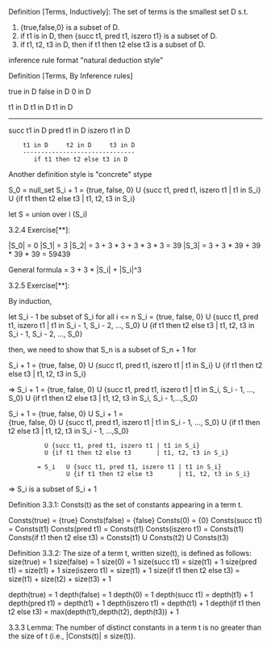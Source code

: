 Definition [Terms, Inductively]: The set of terms is the smallest set D s.t.
1. {true,false,0} is a subset of D.
2. if t1 is in D, then {succ t1, pred t1, iszero t1} is a subset of D.
3. if t1, t2, t3 in D, then if t1 then t2 else t3 is a subset of D.


inference rule format "natural deduction style"

Definition [Terms, By Inference rules]

true in D           false in D          0 in D

  t1 in D           t1 in D                t1 in D
------------      ------------         --------------
succ t1 in D      pred t1 in D         iszero t1 in D

        t1 in D     t2 in D     t3 in D
        -------------------------------
           if t1 then t2 else t3 in D



Another definition style is "concrete" stype

S_0         = null_set
S_i + 1     =   {true, false, 0}
              U {succ t1, pred t1, iszero t1 | t1 in S_i}
              U {if t1 then t2 else t3       | t1, t2, t3 in S_i}

let
S = union over i (S_i)

3.2.4 Exercise[**]: 

|S_0| = 0
|S_1| = 3
|S_2| = 3 + 3 * 3 + 3 * 3 * 3 = 39
|S_3| = 3 + 3 * 39 + 39 * 39 * 39 = 59439

General formula = 3 + 3 * |S_i| + |S_i|^3


3.2.5 Exercise[**]:

By induction,

let S_i - 1 be subset of S_i for all i <= n
S_i     =   {true, false, 0}
              U {succ t1, pred t1, iszero t1 | t1 in S_i - 1, S_i - 2, ..., S_0}
              U {if t1 then t2 else t3       | t1, t2, t3 in S_i - 1, S_i - 2, ..., S_0}

then, we need to show that S_n is a subset of S_n + 1 for 

S_i + 1     =   {true, false, 0}
              U {succ t1, pred t1, iszero t1 | t1 in S_i}
              U {if t1 then t2 else t3       | t1, t2, t3 in S_i}

=>
S_i + 1     =   {true, false, 0}
              U {succ t1, pred t1, iszero t1 | t1 in S_i, S_i - 1, ..., S_0}
              U {if t1 then t2 else t3       | t1, t2, t3 in S_i, S_i - 1,...,S_0}

S_i + 1 = {true, false, 0} U
            S_i + 1     =   
              {true, false, 0}
              U {succ t1, pred t1, iszero t1 | t1 in S_i - 1, ..., S_0}
              U {if t1 then t2 else t3       | t1, t2, t3 in S_i - 1, ...,S_0}

              U {succ t1, pred t1, iszero t1 | t1 in S_i}
              U {if t1 then t2 else t3       | t1, t2, t3 in S_i}
            
            = S_i   U {succ t1, pred t1, iszero t1 | t1 in S_i}
                    U {if t1 then t2 else t3       | t1, t2, t3 in S_i}
=>
S_i is a subset of S_i + 1


Definition 3.3.1: Consts(t) as the set of constants appearing in a term t.

Consts(true)                    = {true}
Consts(false)                   = {false}
Consts(0)                       = {0}
Consts(succ t1)                 = Consts(t1)
Consts(pred t1)                 = Consts(t1)
Consts(iszero t1)               = Consts(t1)
Consts(if t1 then t2 else t3)   = Consts(t1) U Consts(t2) U Consts(t3)


Definition 3.3.2: The size of a term t, written size(t), is defined as follows:
size(true)                  = 1
size(false)                 = 1
size(0)                     = 1
size(succ t1)               = size(t1) + 1
size(pred t1)               = size(t1) + 1
size(iszero t1)             = size(t1) + 1
size(if t1 then t2 else t3) = size(t1) + size(t2) + size(t3) + 1


depth(true)                  = 1
depth(false)                 = 1
depth(0)                     = 1
depth(succ t1)               = depth(t1) + 1
depth(pred t1)               = depth(t1) + 1
depth(iszero t1)             = depth(t1) + 1
depth(if t1 then t2 else t3) = max(depth(t1),depth(t2), depth(t3)) + 1


3.3.3
Lemma: The number of distinct constants in a term t is no greater than the size of t (i.e., |Consts(t)| ≤ size(t)).